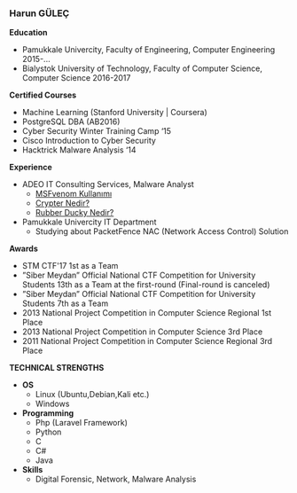 ### Harun GÜLEÇ

**Education**
* Pamukkale Univercity, Faculty of Engineering, Computer Engineering 2015-... 
* Bialystok University of Technology, Faculty of Computer Science, Computer Science 2016-2017  

**Certified Courses**
* Machine Learning (Stanford University | Coursera)
* PostgreSQL DBA (AB2016)
* Cyber Security Winter Training Camp ‘15
* Cisco Introduction to Cyber Security
* Hacktrick Malware Analysis ‘14

**Experience**
* ADEO IT Consulting Services, Malware Analyst
  * [MSFvenom Kullanımı](https://www.adeosecurity.com/blog/msfvenom-kullanimi.html)
  * [Crypter Nedir?](https://www.adeosecurity.com/siber-guvenlik/crypter-nedir.html)
  * [Rubber Ducky Nedir?](https://www.adeosecurity.com/siber-guvenlik/rubber-ducky-nedir.html)
* Pamukkale Univercity IT Department
  * Studying about PacketFence NAC (Network Access Control) Solution

**Awards**

* STM CTF'17 1st as a Team
* ”Siber Meydan” Official National CTF Competition for University Students 13th as a Team at the first-round (Final-round is canceled)
* ”Siber Meydan” Official National CTF Competition for University Students 7th as a Team
* 2013 National Project Competition in Computer Science Regional 1st Place
* 2013 National Project Competition in Computer Science 3rd Place
* 2011 National Project Competition in Computer Science Regional 3rd Place

**TECHNICAL STRENGTHS**
* **OS**  
  * Linux (Ubuntu,Debian,Kali etc.)  
  * Windows  
* **Programming**  
  * Php (Laravel Framework)  
  * Python  
  * C  
  * C#
  * Java  
* **Skills**  
  * Digital Forensic, Network, Malware Analysis
